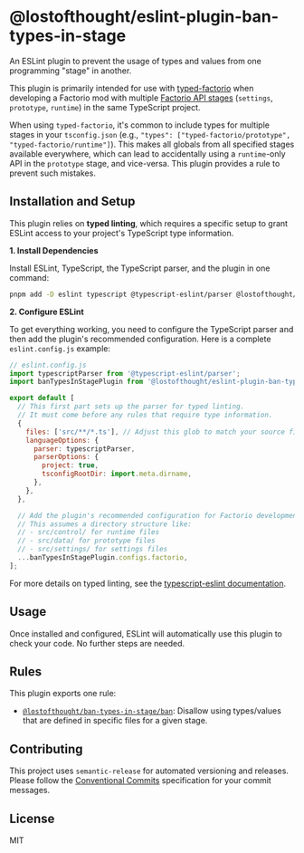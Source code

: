 # @lostofthought/eslint-plugin-ban-types-in-stage

An ESLint plugin to prevent the usage of types and values from one programming "stage" in another.

This plugin is primarily intended for use with [typed-factorio](https://github.com/GlassBricks/typed-factorio) when developing a Factorio mod with multiple [Factorio API stages](https://lua-api.factorio.com/latest/) (`settings`, `prototype`, `runtime`) in the same TypeScript project.

When using `typed-factorio`, it's common to include types for multiple stages in your `tsconfig.json` (e.g., `"types": ["typed-factorio/prototype", "typed-factorio/runtime"]`). This makes all globals from all specified stages available everywhere, which can lead to accidentally using a `runtime`-only API in the `prototype` stage, and vice-versa. This plugin provides a rule to prevent such mistakes.

## Installation and Setup

This plugin relies on **typed linting**, which requires a specific setup to grant ESLint access to your project's TypeScript type information.

**1. Install Dependencies**

Install ESLint, TypeScript, the TypeScript parser, and the plugin in one command:

```sh
pnpm add -D eslint typescript @typescript-eslint/parser @lostofthought/eslint-plugin-ban-types-in-stage
```

**2. Configure ESLint**

To get everything working, you need to configure the TypeScript parser and then add the plugin's recommended configuration. Here is a complete `eslint.config.js` example:

```javascript
// eslint.config.js
import typescriptParser from '@typescript-eslint/parser';
import banTypesInStagePlugin from '@lostofthought/eslint-plugin-ban-types-in-stage';

export default [
  // This first part sets up the parser for typed linting.
  // It must come before any rules that require type information.
  {
    files: ['src/**/*.ts'], // Adjust this glob to match your source files
    languageOptions: {
      parser: typescriptParser,
      parserOptions: {
        project: true,
        tsconfigRootDir: import.meta.dirname,
      },
    },
  },

  // Add the plugin's recommended configuration for Factorio development.
  // This assumes a directory structure like:
  // - src/control/ for runtime files
  // - src/data/ for prototype files
  // - src/settings/ for settings files
  ...banTypesInStagePlugin.configs.factorio,
];
```

For more details on typed linting, see the [typescript-eslint documentation](https://typescript-eslint.io/getting-started/typed-linting).

## Usage

Once installed and configured, ESLint will automatically use this plugin to check your code. No further steps are needed.

## Rules

This plugin exports one rule:

- [`@lostofthought/ban-types-in-stage/ban`](./docs/rules/ban.md): Disallow using types/values that are defined in specific files for a given stage.

## Contributing

This project uses `semantic-release` for automated versioning and releases. Please follow the [Conventional Commits](https://www.conventionalcommits.org/en/v1.0.0/) specification for your commit messages.

## License

MIT
